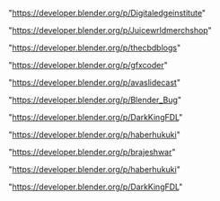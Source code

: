 "https://developer.blender.org/p/Digitaledgeinstitute"

"https://developer.blender.org/p/Juicewrldmerchshop"

"https://developer.blender.org/p/thecbdblogs"

"https://developer.blender.org/p/gfxcoder"

"https://developer.blender.org/p/avaslidecast"

"https://developer.blender.org/p/Blender_Bug"

"https://developer.blender.org/p/DarkKingFDL"

"https://developer.blender.org/p/haberhukuki"

"https://developer.blender.org/p/brajeshwar"

 
"https://developer.blender.org/p/haberhukuki"


"https://developer.blender.org/p/DarkKingFDL"


 
